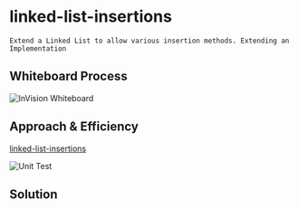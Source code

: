 # linked-list-insertions

```
Extend a Linked List to allow various insertion methods. Extending an Implementation
```

## Whiteboard Process

![InVision Whiteboard]()

## Approach & Efficiency

[linked-list-insertions]()

![Unit Test]()
>

## Solution
